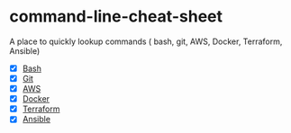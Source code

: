 # command-line-cheat-sheet
A place to quickly lookup commands ( bash, git, AWS, Docker, Terraform, Ansible)


- [x] [Bash](/bash.sh)
- [x] [Git](/git.sh)
- [x] [AWS](/aws.sh)
- [x] [Docker](/docker.sh)
- [x] [Terraform](/terraform.sh) 
- [x] [Ansible](/ansible.sh)

